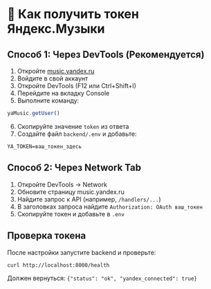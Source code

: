 # 🔑 Как получить токен Яндекс.Музыки

## Способ 1: Через DevTools (Рекомендуется)

1. Откройте [music.yandex.ru](https://music.yandex.ru)
2. Войдите в свой аккаунт
3. Откройте DevTools (F12 или Ctrl+Shift+I)
4. Перейдите на вкладку Console
5. Выполните команду:
```javascript
yaMusic.getUser()
```
6. Скопируйте значение `token` из ответа
7. Создайте файл `backend/.env` и добавьте:
```env
YA_TOKEN=ваш_токен_здесь
```

## Способ 2: Через Network Tab

1. Откройте DevTools → Network
2. Обновите страницу music.yandex.ru
3. Найдите запрос к API (например, `/handlers/...`)
4. В заголовках запроса найдите `Authorization: OAuth ваш_токен`
5. Скопируйте токен и добавьте в `.env`

## Проверка токена

После настройки запустите backend и проверьте:
```bash
curl http://localhost:8000/health
```

Должен вернуться: `{"status": "ok", "yandex_connected": true}` 